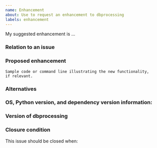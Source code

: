 ```yaml
---
name: Enhancement
about: Use to request an enhancement to dbprocessing
labels: enhancement
---
```


<!-- 
Thank you for contributing to the dbprocessing community by
taking the time to suggest an enhancement. Please describe
your desired enhancement in detail, including at least
one possible use case.

Please also include a title that is descriptive, but not too long (under
about 80 characters), as it will be included in release notes.

You can use the sections below if they're helpful in
describing the enhancement, or delete any that aren't.

You can view the final output by clicking the preview
button above.
-->

My suggested enhancement is ...

### Relation to an issue
<!-- 
Is this enhancement related to an existing dbprocessing issue? You can
link it by using "#" and the issue number, e.g. #1 to link to issue 1.

If not, is it related to some other problem or bug?
-->

### Proposed enhancement
<!--
A description of what you'd like dbprocessing to do. Examples are very
helpful.

If you place your code between the triple backticks below, 
it will be marked as a code block automatically.
If possible, please provide a minimal example that succinctly
illustrate the enhancement
-->


```
Sample code or command line illustrating the new functionality,
if relevant.
```

### Alternatives
<!--
Describe any other solutions you've considered or tried, and what
was effective or ineffective about them.
-->

### OS, Python version, and dependency version information:
<!--
This provides context for a possible enhancement.
You can run the following and paste the result in a code 
block.
```
import platform
import sys
import sqlalchemy

print(platform.platform())
print(sys.version_info)
print('sqlalchemy={0}'.format(sqlalchemy.__version__))
```
-->

### Version of dbprocessing
<!-- What version of dbprocessing are you using and where did you
download it from?
-->

### Closure condition
<!--
What condition would indicate this issue is "complete" and should be closed?
For instance, it might be appropriate to close it when the design for the
enhancement is completed, with the implementation left to future issues, or
maybe it makes more sense to close when the implementation is merged. This
doesn't have to be set in stone; the dbprocessing team can help with the
decision after the issue is opened.
-->
This issue should be closed when:
